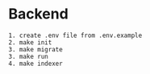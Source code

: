 # Backend

```
1. create .env file from .env.example
2. make init
3. make migrate
3. make run
4. make indexer
```
